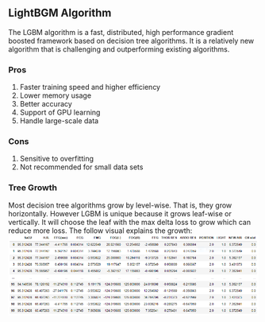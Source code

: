 ## LightBGM Algorithm

The LGBM algorithm is a fast, distributed, high performance gradient boosted framework based on decision tree algorithms. It is a relatively new algorithm that is challenging and outperforming existing algorithms.

### Pros
1. Faster training speed and higher efficiency
2. Lower memory usage
3. Better accuracy
4. Support of GPU learning
5. Handle large-scale data

### Cons
1. Sensitive to overfitting
2. Not recommended for small data sets

### Tree Growth
Most decision tree algorithms grow by level-wise. That is, they grow horizontally. However LGBM is unique because it grows leaf-wise or vertically. It will choose the leaf with the max delta loss to grow which can reduce more loss. The follow visual explains the growth:
![visit2](images/data_snip.PNG)
